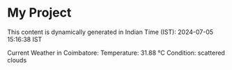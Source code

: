 # My Project

This content is dynamically generated in Indian Time (IST): 2024-07-05 15:16:38 IST


Current Weather in Coimbatore:
Temperature: 31.88 °C
Condition: scattered clouds
